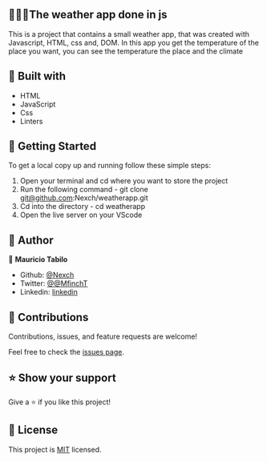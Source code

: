 ## 👩🏼‍💻The weather app done in js

This is a project that contains a small weather app, that was created with Javascript, HTML, css and, DOM. In this app you get the temperature of the place you want, you can see the temperature the place and the climate

## 🔧 Built with

- HTML
- JavaScript
- Css
- Linters




## 🤖 Getting Started

To get a local copy up and running follow these simple steps:

1. Open your terminal and cd where you want to store the project
2. Run the following command - git clone git@github.com:Nexch/weatherapp.git
3. Cd into the directory - cd weatherapp
4. Open the live server on your VScode


## 👥 Author

👤 **Mauricio Tabilo**

- Github: [@Nexch](https://github.com/Nexch)
- Twitter: [@@MfinchT](https://twitter.com/MfinchT)
- Linkedin: [linkedin](https://www.linkedin.com/in/Nexch)


## 🤝 Contributions

Contributions, issues, and feature requests are welcome!

Feel free to check the [issues page](https://github.com/Nexch/weatherapp/issues).


## ⭐ Show your support

Give a ⭐️ if you like this project!


## 📝 License

This project is [MIT](https://opensource.org/licenses/MIT) licensed.
